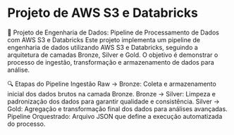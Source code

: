 # Projeto de AWS S3 e Databricks
📌 Projeto de Engenharia de Dados: Pipeline de Processamento de Dados com AWS S3 e Databricks
Este projeto implementa um pipeline de engenharia de dados utilizando AWS S3 e Databricks, seguindo a arquitetura de camadas Bronze, Silver e Gold. O objetivo é demonstrar o processo de ingestão, transformação e armazenamento de dados para análise.

🔍 Etapas do Pipeline
Ingestão Raw → Bronze: Coleta e armazenamento inicial dos dados brutos na camada Bronze.
Bronze → Silver: Limpeza e padronização dos dados para garantir qualidade e consistência.
Silver → Gold: Agregação e transformação final dos dados para análises avançadas.
Pipeline Orquestrado: Arquivo JSON que define a execução automatizada do processo.
